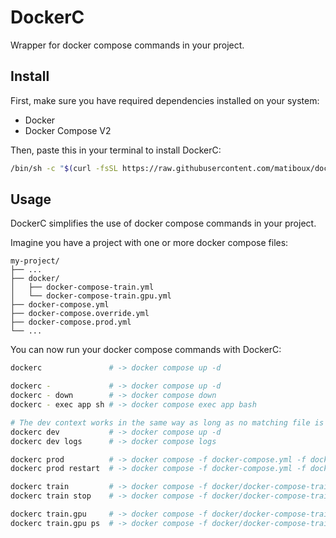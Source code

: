 # DockerC

Wrapper for docker compose commands in your project.


## Install

First, make sure you have required dependencies installed on your system:
- Docker
- Docker Compose V2

Then, paste this in your terminal to install DockerC:

```bash
/bin/sh -c "$(curl -fsSL https://raw.githubusercontent.com/matiboux/dockerc/HEAD/install.sh)"
```


## Usage

DockerC simplifies the use of docker compose commands in your project.

Imagine you have a project with one or more docker compose files:

```
my-project/
├── ...
├── docker/
│   ├── docker-compose-train.yml
│   └── docker-compose-train.gpu.yml
├── docker-compose.yml
├── docker-compose.override.yml
├── docker-compose.prod.yml
└── ...
```

You can now run your docker compose commands with DockerC:

```sh
dockerc               # -> docker compose up -d

dockerc -             # -> docker compose up -d
dockerc - down        # -> docker compose down
dockerc - exec app sh # -> docker compose exec app bash

# The dev context works in the same way as long as no matching file is found!
dockerc dev           # -> docker compose up -d
dockerc dev logs      # -> docker compose logs

dockerc prod          # -> docker compose -f docker-compose.yml -f docker-compose.prod.yml up -d
dockerc prod restart  # -> docker compose -f docker-compose.yml -f docker-compose.prod.yml restart

dockerc train         # -> docker compose -f docker/docker-compose-train.yml up -d
dockerc train stop    # -> docker compose -f docker/docker-compose-train.yml stop

dockerc train.gpu     # -> docker compose -f docker/docker-compose-train.yml -f docker/docker-compose-train.gpu.yml up -d
dockerc train.gpu ps  # -> docker compose -f docker/docker-compose-train.yml -f docker/docker-compose-train.gpu.yml ps
```
